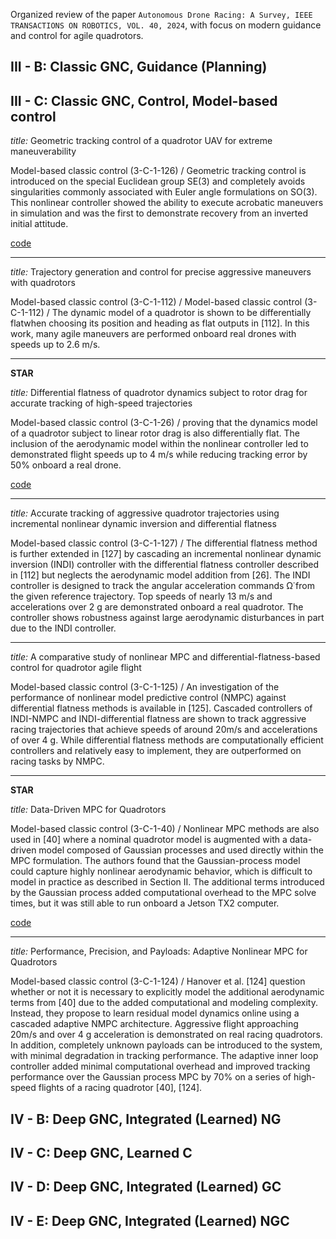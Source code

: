 

Organized review of the paper `Autonomous Drone Racing: A Survey, IEEE TRANSACTIONS ON ROBOTICS, VOL. 40, 2024`, with focus on modern guidance and control for agile quadrotors.


## III - B: Classic GNC, Guidance (Planning)

## III - C: Classic GNC, Control, Model-based control

*title:* Geometric tracking control of a quadrotor UAV for extreme maneuverability

Model-based classic control (3-C-1-126) / Geometric tracking control is introduced on the special Euclidean group SE(3) and completely avoids singularities commonly associated with Euler angle formulations on SO(3). This nonlinear controller showed the ability to execute acrobatic maneuvers in simulation and was the first to demonstrate recovery from an inverted initial attitude.

[code](https://github.com/fdcl-gwu/uav_geometric_control)

-----

*title:* Trajectory generation and control for precise aggressive maneuvers with quadrotors

Model-based classic control (3-C-1-112) / Model-based classic control (3-C-1-112) / The dynamic model of a quadrotor is shown to be differentially flatwhen choosing its position and heading as flat outputs in [112]. In this work, many agile maneuvers are performed onboard real drones with speeds up to 2.6 m/s. 

-----

**STAR**

*title:* Differential flatness of quadrotor dynamics subject to rotor drag for accurate tracking of high-speed trajectories

Model-based classic control (3-C-1-26) / proving that the dynamics model of a quadrotor subject to linear rotor drag is also differentially flat. The inclusion of the aerodynamic model within the nonlinear controller led to demonstrated flight speeds up to 4 m/s while reducing tracking error by 50% onboard a real drone.

[code](https://github.com/uzh-rpg/rpg_quadrotor_control)

-----

*title:* Accurate tracking of aggressive quadrotor trajectories using incremental nonlinear dynamic inversion and differential flatness

Model-based classic control (3-C-1-127) / The differential flatness method is further extended in [127] by cascading an incremental nonlinear dynamic inversion (INDI) controller with the differential flatness controller described in [112] but neglects the aerodynamic model addition from [26]. The INDI controller is designed to track the angular acceleration commands Ω̇ from the given reference trajectory. Top speeds of nearly 13 m/s and accelerations over 2 g are demonstrated onboard a real quadrotor. The controller shows robustness against large aerodynamic disturbances in part due to the INDI controller.

-----

*title:* A comparative study of nonlinear MPC and differential-flatness-based control for quadrotor agile flight

Model-based classic control (3-C-1-125) / An investigation of the performance of nonlinear model predictive control (NMPC) against differential flatness methods is available in [125]. Cascaded controllers of INDI-NMPC and INDI-differential flatness are shown to track aggressive racing trajectories that achieve speeds of around 20m/s and accelerations of over 4 g. While differential flatness methods are computationally efficient controllers and relatively easy to implement, they are outperformed on racing tasks by NMPC.

-----

**STAR**

*title:* Data-Driven MPC for Quadrotors

Model-based classic control (3-C-1-40) / Nonlinear MPC methods are also used in [40] where a nominal quadrotor model is augmented with a data-driven model composed of Gaussian processes and used directly within the MPC formulation. The authors found that the Gaussian-process model could capture highly nonlinear aerodynamic behavior, which is difficult to model in practice as described in Section II. The additional terms introduced by the Gaussian process added computational overhead to the MPC solve times, but it was still able to run onboard a Jetson TX2 computer.

[code](https://github.com/uzh-rpg/data_driven_mpc)

-----

*title:* Performance, Precision, and Payloads: Adaptive Nonlinear MPC for Quadrotors

Model-based classic control (3-C-1-124) / Hanover et al. [124] question whether or not it is necessary to explicitly model the additional aerodynamic terms from [40] due to the added computational and modeling complexity. Instead, they propose to learn residual model dynamics online using a cascaded adaptive NMPC architecture. Aggressive flight approaching 20m/s and over 4 g acceleration is demonstrated on real racing quadrotors. In addition, completely unknown payloads can be introduced to the system, with minimal degradation in tracking performance. The adaptive inner loop controller added minimal computational overhead and improved tracking performance over the Gaussian process MPC by 70% on a series of high-speed flights of a racing quadrotor [40], [124].

## IV - B: Deep GNC, Integrated (Learned) NG

## IV - C: Deep GNC, Learned C

## IV - D: Deep GNC, Integrated (Learned) GC

## IV - E: Deep GNC, Integrated (Learned) NGC

